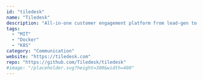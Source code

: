 ```yaml
---
id: "tiledesk"
name: "Tiledesk"
description: "All-in-one customer engagement platform from lead-gen to post-sales, from WhatsApp to your website. With omni-channel live agents and AI-powered chatbots (alternative to Intercom, Zendesk, Tawk.to and Tidio)."
tags:
  - "MIT"
  - "Docker"
  - "K8S"
category: "Communication"
website: "https://tiledesk.com"
repo: "https://github.com/Tiledesk/tiledesk"
#image: "/placeholder.svg?height=300&width=400"
---
```


